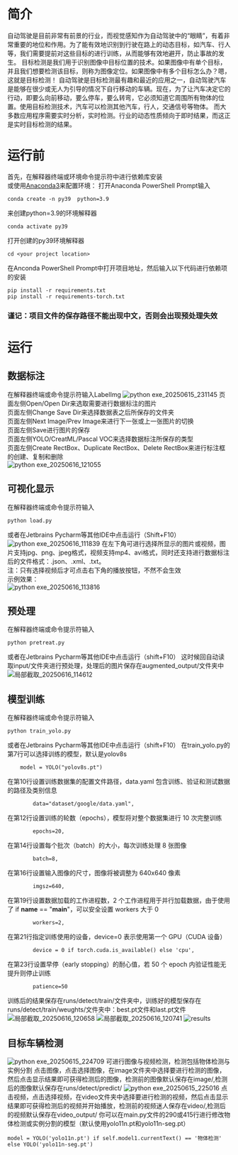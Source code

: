 # 简介
自动驾驶是目前非常有前景的行业，而视觉感知作为自动驾驶中的“眼睛”，有着非常重要的地位和作用。为了能有效地识别到行驶在路上的动态目标，如汽车、行人等，我们需要提前对这些目标的进行训练，从而能够有效地避开，防止事故的发生。
目标检测是我们用于识别图像中目标位置的技术。如果图像中有单个目标，并且我们想要检测该目标，则称为图像定位。如果图像中有多个目标怎么办？嗯，这就是目标检测！
自动驾驶是目标检测最有趣和最近的应用之一，自动驾驶汽车是能够在很少或无人为引导的情况下自行移动的车辆。现在，为了让汽车决定它的行动，即要么向前移动，要么停车，要么转弯，它必须知道它周围所有物体的位置。使用目标检测技术，汽车可以检测其他汽车，行人，交通信号等物体。
而大多数应用程序需要实时分析，实时检测。行业的动态性质倾向于即时结果，而这正是实时目标检测的结果。

# 运行前
首先，在解释器终端或环境命令提示符中进行依赖库安装  
或使用[Anaconda3](https://repo.anaconda.com/archive/Anaconda3-2024.10-1-Windows-x86_64.exe)来配置环境：
打开Anaconda PowerShell Prompt输入  
```
conda create -n py39  python=3.9
```
来创建python=3.9的环境解释器  
```
conda activate py39
```
打开创建的py39环境解释器  
```
cd <your project location>
```
在Anconda PowerShell Prompt中打开项目地址，然后输入以下代码进行依赖项的安装
```
pip install -r requirements.txt
pip install -r requirements-torch.txt
```
### 谨记：项目文件的保存路径不能出现中文，否则会出现预处理失效
# 运行
## 数据标注
在解释器终端或命令提示符输入LabelImg
![python exe_20250615_231145](https://github.com/user-attachments/assets/133a09ee-c301-4acd-beaa-20a6c9916445)
页面左侧Open/Open Dir来选取需要进行数据标注的图片  
页面左侧Change Save Dir来选择数据表之后所保存的文件夹  
页面左侧Next Image/Prev Image来进行下一张或上一张图片的切换  
页面左侧Save进行图片的保存  
页面左侧YOLO/CreatML/Pascal VOC来选择数据标注所保存的类型    
页面左侧Create RectBox、Duplicate RectBox、Delete RectBox来进行标注框的创建、复制和删除  
![python exe_20250616_121055](https://github.com/user-attachments/assets/45e35862-3fbc-41a1-87a3-4a8877971d5a)

## 可视化显示
在解释器终端或命令提示符输入
```
python load.py
```
或者在Jetbrains Pycharm等其他IDE中点击运行（Shift+F10）
![python exe_20250616_111839](https://github.com/user-attachments/assets/da2f5506-88da-4a5c-872d-5901e320e360)
在左下角可进行选择所显示的图片或视频，图片支持jpg、png、jpeg格式，视频支持mp4、avi格式，同时还支持进行数据标注后的文件格式：.json、.xml、.txt。  
注：只有选择视频后才可点击右下角的播放按钮，不然不会生效  
示例效果：  
![python exe_20250616_113816](https://github.com/user-attachments/assets/354571ad-a071-412b-b6a6-a1f4b6bb1154)

## 预处理
在解释器终端或命令提示符输入
```
python pretreat.py
```
或者在Jetbrains Pycharm等其他IDE中点击运行（shift+F10）
这时候回自动读取input/文件夹进行预处理，处理后的图片保存在augmented_output/文件夹中
![局部截取_20250616_114612](https://github.com/user-attachments/assets/40005793-ed62-40ec-af7a-769709927c77)

## 模型训练
在解释器终端或命令提示符输入
```
python train_yolo.py
```
或者在Jetbrains Pycharm等其他IDE中点击运行（shift+F10）
在train_yolo.py的第7行可以选择训练的模型，默认是yolov8s
```
    model = YOLO("yolov8s.pt")
```
在第10行设置训练数据集的配置文件路径，data.yaml 包含训练、验证和测试数据的路径及类别信息  
```
        data="dataset/google/data.yaml",
```
在第12行设置训练的轮数（epochs），模型将对整个数据集进行 10 次完整训练
```
        epochs=20,
```
在第14行设置每个批次（batch）的大小，每次训练处理 8 张图像
```
        batch=8,
```
在第16行设置输入图像的尺寸，图像将被调整为 640x640 像素
```
        imgsz=640,
```
在第19行设置数据加载的工作进程数，2 个工作进程用于并行加载数据，由于使用了 if __name__ == "__main__"，可以安全设置 workers 大于 0
```
        workers=2,
```
在第21行指定训练使用的设备，device=0 表示使用第一个 GPU（CUDA 设备）
```
        device = 0 if torch.cuda.is_available() else 'cpu',
```
在第23行设置早停（early stopping）的耐心值，若 50 个 epoch 内验证性能无提升则停止训练
```
        patience=50
```
训练后的结果保存在runs/detect/train/文件夹中，训练好的模型保存在runs/detect/train/weughts/文件夹中：best.pt文件和last.pt文件
![局部截取_20250616_120658](https://github.com/user-attachments/assets/9d7d95df-51a6-4cc2-9db0-7958a1da2468)
![局部截取_20250616_120741](https://github.com/user-attachments/assets/44795ad9-172f-4299-bc21-7e076016db2d)
![results](https://github.com/user-attachments/assets/fbe80517-9221-4957-b16f-9ced091cd283)

## 目标车辆检测
![python exe_20250615_224709](https://github.com/user-attachments/assets/fe6d8d21-e889-489f-b643-8719057ce035)
可进行图像与视频检测，检测包括物体检测与实例分割
点击图像，点击选择图像，在image文件夹中选择要进行检测的图像，然后点击显示结果即可获得检测后的图像，检测前的图像默认保存在image/,检测后的图像默认保存在runs/detect/predict/
![python exe_20250615_225016](https://github.com/user-attachments/assets/73254497-d7de-4c1a-ab31-eeae187e6789)
点击视频，点击选择视频，在video文件夹中选择要进行检测的视频，然后点击显示结果即可获得检测后的视频并开始播放，检测前的视频迷人保存在video/,检测后的视频默认保存在video_output/
你可以在main.py文件的290或415行进行修改物体检测或实例分割的模型（默认使用yolo11n.pt和yolo11n-seg.pt）
```
model = YOLO('yolo11n.pt') if self.model1.currentText() == '物体检测' else YOLO('yolo11n-seg.pt')
```
